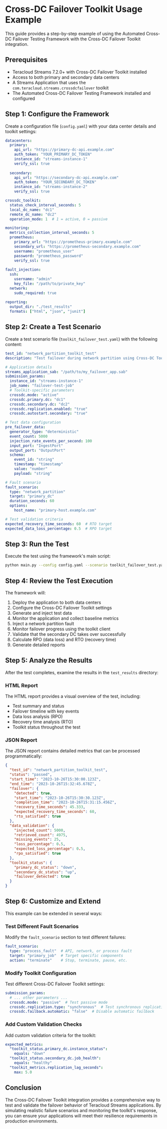 # Cross-DC Failover Toolkit Usage Example

This guide provides a step-by-step example of using the Automated Cross-DC Failover Testing Framework with the Cross-DC Failover Toolkit integration.

## Prerequisites

- Teracloud Streams 7.2.0+ with Cross-DC Failover Toolkit installed
- Access to both primary and secondary data centers
- A Streams Application that uses the `com.teracloud.streams.crossdcfailover` toolkit
- The Automated Cross-DC Failover Testing Framework installed and configured

## Step 1: Configure the Framework

Create a configuration file (`config.yaml`) with your data center details and toolkit settings:

```yaml
datacenters:
  primary:
    api_url: "https://primary-dc-api.example.com"
    auth_token: "YOUR_PRIMARY_DC_TOKEN"
    instance_id: "streams-instance-1"
    verify_ssl: true
  
  secondary:
    api_url: "https://secondary-dc-api.example.com"
    auth_token: "YOUR_SECONDARY_DC_TOKEN"
    instance_id: "streams-instance-2"
    verify_ssl: true

crossdc_toolkit:
  status_check_interval_seconds: 5
  local_dc_name: "dc1"
  remote_dc_name: "dc2"
  operation_mode: 1  # 1 = active, 0 = passive

monitoring:
  metrics_collection_interval_seconds: 5
  prometheus:
    primary_url: "https://prometheus-primary.example.com"
    secondary_url: "https://prometheus-secondary.example.com"
    username: "prometheus_user"
    password: "prometheus_password"
    verify_ssl: true
    
fault_injection:
  ssh:
    username: "admin"
    key_file: "/path/to/private_key"
  network:
    sudo_required: true
  
reporting:
  output_dir: "./test_results"
  formats: ["html", "json", "junit"]
```

## Step 2: Create a Test Scenario

Create a test scenario file (`toolkit_failover_test.yaml`) with the following content:

```yaml
test_id: "network_partition_toolkit_test"
description: "Test failover during network partition using Cross-DC Toolkit"

# Application details
streams_application_sab: "/path/to/my_failover_app.sab"
submission_params:
  instance_id: "streams-instance-1"
  job_name: "failover-test-job"
  # Toolkit-specific parameters
  crossdc.mode: "active"
  crossdc.primary.dc: "dc1"
  crossdc.secondary.dc: "dc2"
  crossdc.replication.enabled: "true"
  crossdc.autostart.secondary: "true"

# Test data configuration
pre_failover_data:
  generator_type: "deterministic"
  event_count: 5000
  injection_rate_events_per_second: 100
  input_port: "IngestPort"
  output_port: "OutputPort"
  schema:
    event_id: "string"
    timestamp: "timestamp"
    value: "number"
    payload: "string"

# Fault scenario
fault_scenario:
  type: "network_partition"
  target: "primary_dc"
  duration_seconds: 60
  options:
    host_name: "primary-host.example.com"

# Test validation criteria
expected_recovery_time_seconds: 60  # RTO target
expected_data_loss_percentage: 0.5  # RPO target
```

## Step 3: Run the Test

Execute the test using the framework's main script:

```bash
python main.py --config config.yaml --scenario toolkit_failover_test.yaml --verbose
```

## Step 4: Review the Test Execution

The framework will:

1. Deploy the application to both data centers
2. Configure the Cross-DC Failover Toolkit settings
3. Generate and inject test data
4. Monitor the application and collect baseline metrics
5. Inject a network partition fault
6. Monitor failover progress using the toolkit client
7. Validate that the secondary DC takes over successfully
8. Calculate RPO (data loss) and RTO (recovery time)
9. Generate detailed reports

## Step 5: Analyze the Results

After the test completes, examine the results in the `test_results` directory:

### HTML Report

The HTML report provides a visual overview of the test, including:
- Test summary and status
- Failover timeline with key events
- Data loss analysis (RPO)
- Recovery time analysis (RTO)
- Toolkit status throughout the test

### JSON Report

The JSON report contains detailed metrics that can be processed programmatically:

```json
{
  "test_id": "network_partition_toolkit_test",
  "status": "passed",
  "start_time": "2023-10-26T15:30:00.123Z",
  "end_time": "2023-10-26T15:32:45.678Z",
  "failover": {
    "detected": true,
    "start_time": "2023-10-26T15:30:30.123Z",
    "completion_time": "2023-10-26T15:31:15.456Z",
    "recovery_time_seconds": 45.333,
    "expected_recovery_time_seconds": 60,
    "rto_satisfied": true
  },
  "data_validation": {
    "injected_count": 5000,
    "retrieved_count": 4975,
    "missing_events": 25,
    "loss_percentage": 0.5,
    "expected_loss_percentage": 0.5,
    "rpo_satisfied": true
  },
  "toolkit_status": {
    "primary_dc_status": "down",
    "secondary_dc_status": "up",
    "failover_detected": true
  }
}
```

## Step 6: Customize and Extend

This example can be extended in several ways:

### Test Different Fault Scenarios

Modify the `fault_scenario` section to test different failures:

```yaml
fault_scenario:
  type: "process_fault"  # API, network, or process fault
  target: "primary_job"  # Target specific components
  action: "terminate"    # Stop, terminate, pause, etc.
```

### Modify Toolkit Configuration

Test different Cross-DC Failover Toolkit settings:

```yaml
submission_params:
  # ... other parameters ...
  crossdc.mode: "passive"  # Test passive mode
  crossdc.replication.type: "synchronous"  # Test synchronous replication
  crossdc.failback.automatic: "false"  # Disable automatic failback
```

### Add Custom Validation Checks

Add custom validation criteria for the toolkit:

```yaml
expected_metrics:
  "toolkit_status.primary_dc.instance_status":
    equals: "down"
  "toolkit_status.secondary_dc.job_health":
    equals: "healthy"
  "toolkit_metrics.replication_lag_seconds":
    max: 5.0
```

## Conclusion

The Cross-DC Failover Toolkit integration provides a comprehensive way to test and validate the failover behavior of Teracloud Streams applications. By simulating realistic failure scenarios and monitoring the toolkit's response, you can ensure your applications will meet their resilience requirements in production environments.